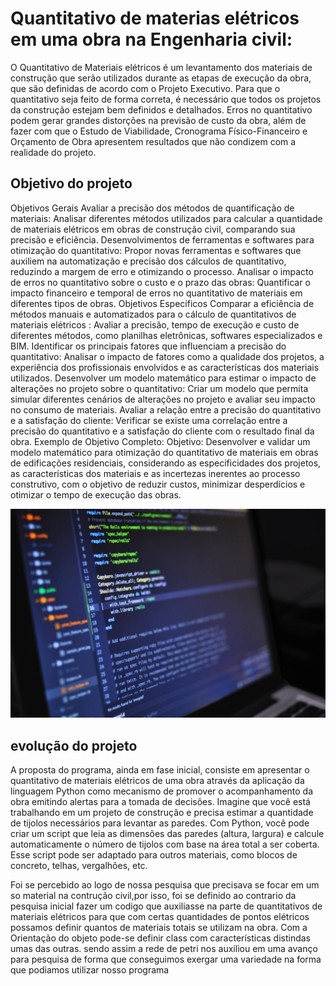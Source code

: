 # Quantitativo de materias elétricos em uma obra na Engenharia civil:

  O Quantitativo de Materiais elétricos  é um levantamento dos materiais de construção que serão
utilizados durante as etapas de execução da obra, que são definidas de acordo com o Projeto
Executivo. Para que o quantitativo seja feito de forma correta, é necessário que todos os
projetos da construção estejam bem definidos e detalhados.
  Erros no quantitativo podem gerar grandes distorções na previsão de custo da obra, além
de fazer com que o Estudo de Viabilidade, Cronograma Físico-Financeiro e Orçamento de
Obra apresentem resultados que não condizem com a realidade do projeto.


## Objetivo do projeto 
  Objetivos Gerais
Avaliar a precisão dos métodos de quantificação de materiais: Analisar diferentes métodos utilizados para calcular a quantidade de materiais elétricos em obras de construção civil, comparando sua precisão e eficiência.
Desenvolvimentos de ferramentas e softwares para otimização do quantitativo: Propor novas ferramentas e softwares que auxiliem na automatização e precisão dos cálculos de quantitativo, reduzindo a margem de erro e otimizando o processo.
Analisar o impacto de erros no quantitativo sobre o custo e o prazo das obras: Quantificar o impacto financeiro e temporal de erros no quantitativo de materiais em diferentes tipos de obras.
Objetivos Específicos
Comparar a eficiência de métodos manuais e automatizados para o cálculo de quantitativos de materiais elétricos : Avaliar a precisão, tempo de execução e custo de diferentes métodos, como planilhas eletrônicas, softwares especializados e BIM.
Identificar os principais fatores que influenciam a precisão do quantitativo: Analisar o impacto de fatores como a qualidade dos projetos, a experiência dos profissionais envolvidos e as características dos materiais utilizados.
Desenvolver um modelo matemático para estimar o impacto de alterações no projeto sobre o quantitativo: Criar um modelo que permita simular diferentes cenários de alterações no projeto e avaliar seu impacto no consumo de materiais.
Avaliar a relação entre a precisão do quantitativo e a satisfação do cliente: Verificar se existe uma correlação entre a precisão do quantitativo e a satisfação do cliente com o resultado final da obra.
Exemplo de Objetivo Completo:
Objetivo: Desenvolver e validar um modelo matemático para otimização do quantitativo de materiais em obras de edificações residenciais, considerando as especificidades dos projetos, as características dos materiais e as incertezas inerentes ao processo construtivo, com o objetivo de reduzir custos, minimizar desperdícios e otimizar o tempo de execução das obras.

![python](Linguagem-Python-scaled.jpg)

## evolução do projeto 
  A proposta do programa, ainda em fase inicial, consiste em apresentar o quantitativo de materiais elétricos de uma obra através da aplicação da linguagem Python como mecanismo de promover o acompanhamento da obra emitindo alertas para a tomada de decisões. Imagine que você está trabalhando em um projeto de construção e precisa estimar a quantidade de tijolos necessários para levantar as paredes. Com Python, você pode criar um script que leia as dimensões das paredes (altura, largura) e calcule automaticamente o número de tijolos com base na área total a ser coberta.
Esse script pode ser adaptado para outros materiais, como blocos de concreto, telhas, vergalhões, etc.

Foi se percebido ao logo de nossa pesquisa  que precisava se focar em um so material na contrução civil,por isso, foi se definido ao contrario da pesquisa inicial fazer um codigo que auxiliasse na parte de quantitativos de materiais elétricos para que com certas quantidades de pontos elétricos possamos definir quantos de materiais totais se utilizam na obra. Com a Orientação do objeto pode-se definir class com características distindas umas das outras. sendo assim a rede de petri nos auxiliou em uma avanço para pesquisa de forma que conseguimos exergar uma variedade na forma que podiamos utilizar nosso programa 
